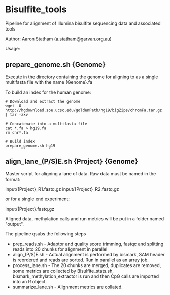Bisulfite_tools
===============

Pipeline for alignment of Illumina bisulfite sequencing data and associated tools

Author: Aaron Statham (<a.statham@garvan.org.au>)

Usage:

prepare_genome.sh {Genome}
---
Execute in the directory containing the genome for aligning to as a single multifasta file with the name {Genome}.fa


To build an index for the human genome:

    # Download and extract the genome
    wget -O - http://hgdownload.soe.ucsc.edu/goldenPath/hg19/bigZips/chromFa.tar.gz | tar -zxv
    
    # Concatenate into a multifasta file
    cat *.fa > hg19.fa
    rm chr*.fa
    
    # Build index
    prepare_genome.sh hg19
    
align_lane_(P/S)E.sh {Project} {Genome}
---
Master script for aligning a lane of data. Raw data must be named in the format:

input/{Project}_R1.fastq.gz
input/{Project}_R2.fastq.gz

or for a single end experiment:

input/{Project}.fastq.gz

Aligned data, methylation calls and run metrics will be put in a folder named "output".

The pipeline qsubs the following steps
* prep_reads.sh - Adaptor and quality score trimming, fastqc and splitting reads into 20 chunks for alignment in parallel
* align_(P/S)E.sh - Actual alignment is performed by bismark, SAM header is reordered and reads are sorted. Run in parallel as an array job.
* process_lane.sh - The 20 chunks are merged, duplicates are removed, some metrics are collected by Bisulfite_stats.sh, bismark_methylation_extractor is run and then CpG calls are imported into an R object.
* summarize_lane.sh - Alignment metrics are collated.

